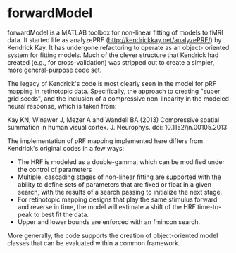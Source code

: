 # forwardModel

forwardModel is a MATLAB toolbox for non-linear fitting of models to fMRI
data. It started life as analyzePRF (http://kendrickkay.net/analyzePRF/)
by Kendrick Kay. It has undergone refactoring to operate as an object-
oriented system for fitting models. Much of the clever structure that 
Kendrick had created (e.g., for cross-validation) was stripped out to
create a simpler, more general-purpose code set.

The legacy of Kendrick's code is most clearly seen in the model for pRF
mapping in retinotopic data. Specifically, the approach to creating
"super grid seeds", and the inclusion of a compressive non-linearity
in the modeled neural response, which is taken from:

  Kay KN, Winawer J, Mezer A and Wandell BA (2013) 
    Compressive spatial summation in human visual cortex.
    J. Neurophys. doi: 10.1152/jn.00105.2013

The implementation of pRF mapping implemented here differs from Kendrick's
original codes in a few ways:
  - The HRF is modeled as a double-gamma, which can be modified under the
    control of parameters
  - Multiple, cascading stages of non-linear fitting are supported with the
    ability to define sets of parameters that are fixed or float in a given
    search, with the results of a search passing to initialize the next
    stage.
  - For retinotopic mapping designs that play the same stimulus forward and
    reverse in time, the model will estimate a shift of the HRF time-to-peak
    to best fit the data.
  - Upper and lower bounds are enforced with an fmincon search.

More generally, the code supports the creation of object-oriented model
classes that can be evaluated within a common framework.

